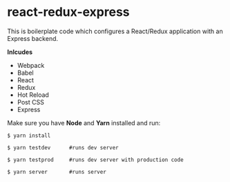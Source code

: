 # react-redux-express

This is boilerplate code which configures a React/Redux application with an Express backend.

**Inlcudes**
- Webpack
- Babel
- React
- Redux
- Hot Reload
- Post CSS
- Express


Make sure you have **Node** and **Yarn** installed and run:
```
$ yarn install

$ yarn testdev      #runs dev server

$ yarn testprod     #runs dev server with production code

$ yarn server       #runs server

```